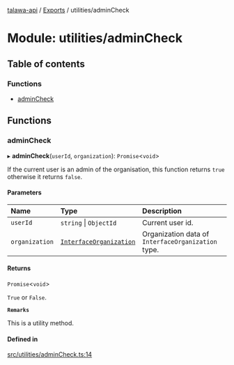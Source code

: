 [talawa-api](../README.md) / [Exports](../modules.md) / utilities/adminCheck

# Module: utilities/adminCheck

## Table of contents

### Functions

- [adminCheck](utilities_adminCheck.md#admincheck)

## Functions

### adminCheck

▸ **adminCheck**(`userId`, `organization`): `Promise`\<`void`\>

If the current user is an admin of the organisation, this function returns `true` otherwise it returns `false`.

#### Parameters

| Name | Type | Description |
| :------ | :------ | :------ |
| `userId` | `string` \| `ObjectId` | Current user id. |
| `organization` | [`InterfaceOrganization`](../interfaces/models_Organization.InterfaceOrganization.md) | Organization data of `InterfaceOrganization` type. |

#### Returns

`Promise`\<`void`\>

`True` or `False`.

**`Remarks`**

This is a utility method.

#### Defined in

[src/utilities/adminCheck.ts:14](https://github.com/PalisadoesFoundation/talawa-api/blob/cba820f/src/utilities/adminCheck.ts#L14)
